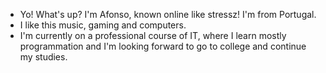 - Yo! What's up? I'm Afonso, known online like stressz! I'm from Portugal.
- I like this music, gaming and computers. 
- I'm currently on a professional course of IT, where I learn mostly programmation and I'm looking forward to go to college and continue my studies.
<!---
stressz05/stressz05 is a ✨ special ✨ repository because its `README.md` (this file) appears on your GitHub profile.
You can click the Preview link to take a look at your changes.
--->
